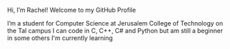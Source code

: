 Hi, I’m Rachel!
Welcome to my GitHub Profile

  I’m a student for Computer Science at Jerusalem College of Technology on the Tal campus
  I can code in C, C++, C# and Python
  but am still a beginner in some others I'm currently learning
  
